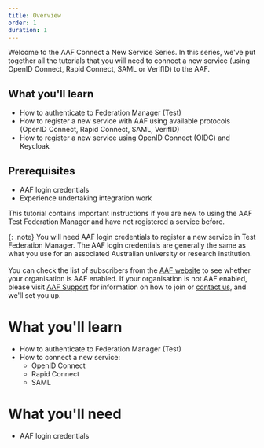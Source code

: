 ```yaml
---
title: Overview
order: 1
duration: 1
---
```


Welcome to the AAF Connect a New Service Series. In this series, we've put together all the tutorials that you will need to connect a new service (using OpenID Connect, Rapid Connect, SAML or VerifID) to the AAF.

## What you'll learn
- How to authenticate to Federation Manager (Test)
- How to register a new service with AAF using available protocols (OpenID Connect, Rapid Connect, SAML, VerifID)
- How to register a new service using OpenID Connect (OIDC) and Keycloak


## Prerequisites

- AAF login credentials
- Experience undertaking integration work


This tutorial contains important instructions if you are new to using the AAF Test Federation Manager and have not registered a service before.

{: .note}
You will need AAF login credentials to register a new service in Test Federation Manager.
The AAF login credentials are generally the same as what you use for an associated Australian university or research institution. <br><br>
You can check the list of subscribers from the [AAF website](https://aaf.edu.au/subscribers/) to see whether your organisation is AAF enabled.
If your organisation is not AAF enabled, please visit [AAF Support](https://support.aaf.edu.au/support/solutions/articles/19000036105-how-to-join-the-australian-access-federation) for information on how to join or [contact us](mailto:support@aaf.edu.au), and we'll set you up.

# What you'll learn

- How to authenticate to Federation Manager (Test)
- How to connect a new service:
    - OpenID Connect
    - Rapid Connect
    - SAML

# What you'll need

- AAF login credentials